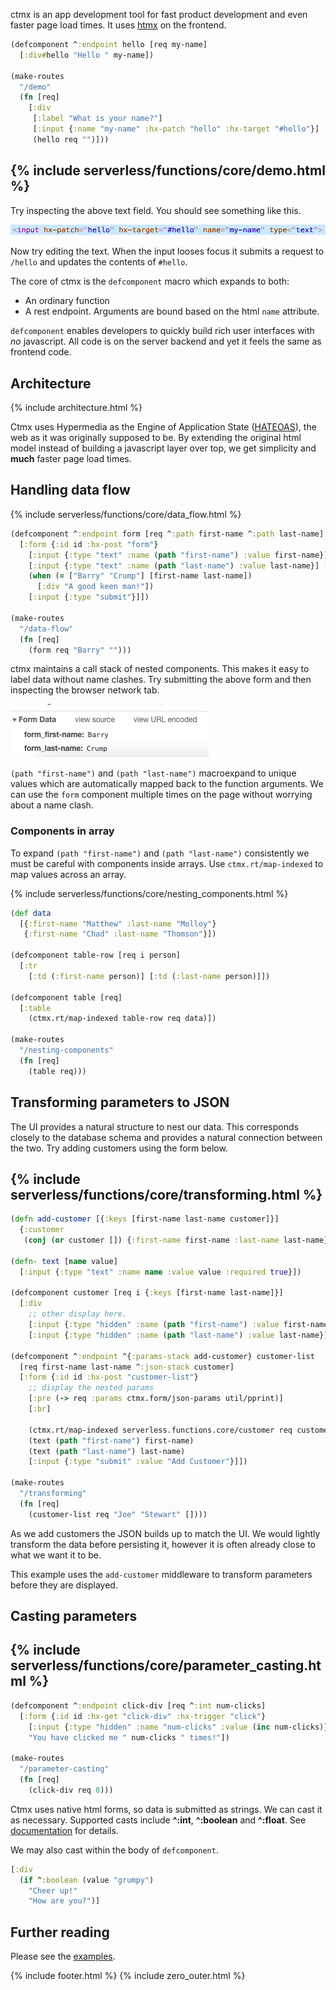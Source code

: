 ctmx is an app development tool for fast product development and even faster page load times.  It uses [htmx](https://htmx.org/) on the frontend.

```clojure
(defcomponent ^:endpoint hello [req my-name]
  [:div#hello "Hello " my-name])

(make-routes
  "/demo"
  (fn [req]
    [:div
     [:label "What is your name?"]
     [:input {:name "my-name" :hx-patch "hello" :hx-target "#hello"}]
     (hello req "")]))

```
{% include serverless/functions/core/demo.html %}
---
Try inspecting the above text field.  You should see something like this.

![](inspect.png)

Now try editing the text.  When the input looses focus it submits a request to `/hello` and updates the contents of `#hello`.

The core of ctmx is the `defcomponent` macro which expands to both:

- An ordinary function
- A rest endpoint.  Arguments are bound based on the html `name` attribute.

`defcomponent` enables developers to quickly build rich user interfaces with _no_ javascript.  All code is on the server backend and yet it feels the same as frontend code.

## Architecture

{% include architecture.html %}

Ctmx uses Hypermedia as the Engine of Application State ([HATEOAS](https://en.wikipedia.org/wiki/HATEOAS)), the web as it was originally supposed to be.  By extending the original html model instead of building a javascript layer over top, we get simplicity and **much** faster page load times.

## Handling data flow

{% include serverless/functions/core/data_flow.html %}

```clojure
(defcomponent ^:endpoint form [req ^:path first-name ^:path last-name]
  [:form {:id id :hx-post "form"}
    [:input {:type "text" :name (path "first-name") :value first-name}] [:br]
    [:input {:type "text" :name (path "last-name") :value last-name}] [:br]
    (when (= ["Barry" "Crump"] [first-name last-name])
      [:div "A good keen man!"])
    [:input {:type "submit"}]])

(make-routes
  "/data-flow"
  (fn [req]
    (form req "Barry" "")))
```

ctmx maintains a call stack of nested components.  This makes it easy to label data without name clashes.  Try submitting the above form and then inspecting the browser network tab.

![](network.png)

`(path "first-name")` and `(path "last-name")` macroexpand to unique values which are automatically mapped back to the function arguments.  We can use the `form` component multiple times on the page without worrying about a name clash.

### Components in array

To expand `(path "first-name")` and `(path "last-name")` consistently we must be careful with components inside arrays.  Use `ctmx.rt/map-indexed` to map values across an array.

{% include serverless/functions/core/nesting_components.html %}

```clojure
(def data
  [{:first-name "Matthew" :last-name "Molloy"}
   {:first-name "Chad" :last-name "Thomson"}])

(defcomponent table-row [req i person]
  [:tr
    [:td (:first-name person)] [:td (:last-name person)]])

(defcomponent table [req]
  [:table
    (ctmx.rt/map-indexed table-row req data)])

(make-routes
  "/nesting-components"
  (fn [req]
    (table req)))
```

## Transforming parameters to JSON

The UI provides a natural structure to nest our data.  This corresponds closely to the database schema and provides a natural connection between the two.  Try adding customers using the form below.

{% include serverless/functions/core/transforming.html %}
---
```clojure
(defn add-customer [{:keys [first-name last-name customer]}]
  {:customer
   (conj (or customer []) {:first-name first-name :last-name last-name})})

(defn- text [name value]
  [:input {:type "text" :name name :value value :required true}])

(defcomponent customer [req i {:keys [first-name last-name]}]
  [:div
    ;; other display here.
    [:input {:type "hidden" :name (path "first-name") :value first-name}]
    [:input {:type "hidden" :name (path "last-name") :value last-name}]])

(defcomponent ^:endpoint ^{:params-stack add-customer} customer-list
  [req first-name last-name ^:json-stack customer]
  [:form {:id id :hx-post "customer-list"}
    ;; display the nested params
    [:pre (-> req :params ctmx.form/json-params util/pprint)]
    [:br]

    (ctmx.rt/map-indexed serverless.functions.core/customer req customer)
    (text (path "first-name") first-name)
    (text (path "last-name") last-name)
    [:input {:type "submit" :value "Add Customer"}]])

(make-routes
  "/transforming"
  (fn [req]
    (customer-list req "Joe" "Stewart" [])))
```

As we add customers the JSON builds up to match the UI.  We would lightly transform the data before persisting it, however it is often already close to what we want it to be.

This example uses the `add-customer` middleware to transform parameters before they are displayed.

## Casting parameters

{% include serverless/functions/core/parameter_casting.html %}
---
```clojure
(defcomponent ^:endpoint click-div [req ^:int num-clicks]
  [:form {:id id :hx-get "click-div" :hx-trigger "click"}
    [:input {:type "hidden" :name "num-clicks" :value (inc num-clicks)}]
    "You have clicked me " num-clicks " times!"])

(make-routes
  "/parameter-casting"
  (fn [req]
    (click-div req 0)))
```

Ctmx uses native html forms, so data is submitted as strings.  We can cast it as necessary.  Supported casts include **^:int**, **^:boolean** and **^:float**. See [documentation](https://github.com/whamtet/ctmx#parameter-casting) for details.

We may also cast within the body of `defcomponent`.

```clojure
[:div
  (if ^:boolean (value "grumpy")
    "Cheer up!"
    "How are you?")]
```

## Further reading

Please see the [examples](examples).

{% include footer.html %}
{% include zero_outer.html %}
